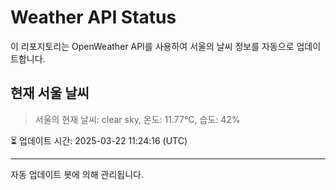 
# Weather API Status

이 리포지토리는 OpenWeather API를 사용하여 서울의 날씨 정보를 자동으로 업데이트합니다.

## 현재 서울 날씨
> 서울의 현재 날씨: clear sky, 온도: 11.77°C, 습도: 42%

⏳ 업데이트 시간: 2025-03-22 11:24:16 (UTC)

---
자동 업데이트 봇에 의해 관리됩니다.
